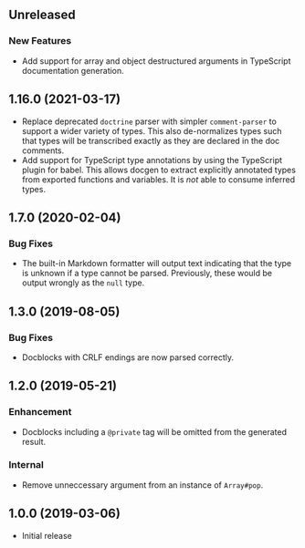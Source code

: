 <!-- Learn how to maintain this file at https://github.com/WordPress/gutenberg/tree/HEAD/packages#maintaining-changelogs. -->

## Unreleased

### New Features

- Add support for array and object destructured arguments in TypeScript documentation generation.

## 1.16.0 (2021-03-17)

- Replace deprecated `doctrine` parser with simpler `comment-parser` to support a wider variety of types. This also de-normalizes types such that types will be transcribed exactly as they are declared in the doc comments.
- Add support for TypeScript type annotations by using the TypeScript plugin for babel. This allows docgen to extract explicitly annotated types from exported functions and variables. It is _not_ able to consume inferred types.

## 1.7.0 (2020-02-04)

### Bug Fixes

- The built-in Markdown formatter will output text indicating that the type is unknown if a type cannot be parsed. Previously, these would be output wrongly as the `null` type.

## 1.3.0 (2019-08-05)

### Bug Fixes

- Docblocks with CRLF endings are now parsed correctly.

## 1.2.0 (2019-05-21)

### Enhancement

- Docblocks including a `@private` tag will be omitted from the generated result.

### Internal

- Remove unneccessary argument from an instance of `Array#pop`.

## 1.0.0 (2019-03-06)

- Initial release
